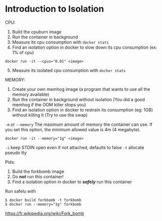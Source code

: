 # Introduction to Isolation

CPU:

1. Build the cpuburn image
2. Run the container in background
3. Measure its cpu consumption with `docker stats`
4. Find an isolation option in docker to slow down its cpu consumption (ex: 1% of cpu)

`docker run -it --cpus="0.01" <image>`

5. Measure its isolated cpu consumption with `docker stats`

MEMORY:

1. Create your own memhog image (a program that wants to use all the memory available)
2. Run the container in background without isolation (You did a good memhog if the OOM killer stops you)
3. Find an isolation option in docker to restrain its consumption (eg: 1GB) without killing it (Try to use the swap)

`-m` or `--memory` 
The maximum amount of memory the container can use. If you set this option, the minimum allowed value is 4m (4 megabyte).

`docker run -it --memory="1g" <image>`

`-i` keep STDIN open even if not attached, defaults to false 
`-t` allocate pseudo tty

Pids:

1. Build the forkbomb image
2. Do ***not*** run this container!
3. Find a isolation option in docker to ***safely*** run this container

Run safelu with 

```
$ docker build forkbomb -t forkbomb
$ docker run --memory="1g" forkbomb
```

https://fr.wikipedia.org/wiki/Fork_bomb
